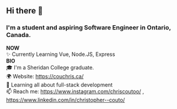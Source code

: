 ## Hi there 👋
### I'm a student and aspiring Software Engineer in Ontario, Canada.
**NOW**  
✨ Currently Learning Vue, Node.JS, Express   
**BIO**  
:mortar_board: I'm a Sheridan College graduate.  
🌍 Website: https://couchris.ca/  
🌱 Learning all about full-stack development  
📫 Reach me: https://www.instagram.com/chriscoutoo/ , https://www.linkedin.com/in/christopher--couto/


